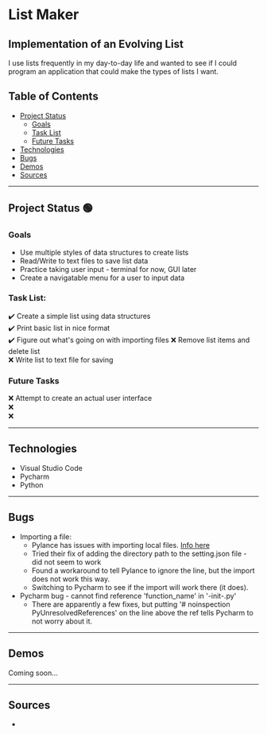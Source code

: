 # List Maker
## Implementation of an Evolving List

I use lists frequently in my day-to-day life and wanted to see if I could program an application that could make the types of lists I want. 

## Table of Contents
- [Project Status](https://github.com/akehn24/list-maker##project-status)
   - [Goals](https://github.com/akehn24/list-maker###goals)
   - [Task List](https://github.com/akehn24/list-maker###task-list)
   - [Future Tasks](https://github.com/akehn24/list-maker###)
- [Technologies](https://github.com/akehn24/list-maker##technologies)
- [Bugs](https://github.com/akehn24/list-maker##bugs)
- [Demos](https://github.com/akehn24/list-maker##demos)
- [Sources](https://github.com/akehn24/list-maker##sources)

---
## Project Status :green_circle:
### Goals
- Use multiple styles of data structures to create lists
- Read/Write to text files to save list data
- Practice taking user input - terminal for now, GUI later
- Create a navigatable menu for a user to input data

### Task List:
:heavy_check_mark: Create a simple list using data structures   
:heavy_check_mark: Print basic list in nice format  
:heavy_check_mark: Figure out what's going on with importing files
:x: Remove list items and delete list  
:x: Write list to text file for saving  

<!--- 
Emojis for the Task List:
DONE =      :heavy_check_mark:
NOT DONE =  :x:
WIP =       :recycle:
BUGGED =    :warning:
 --->

### Future Tasks
:x: Attempt to create an actual user interface  
:x:  
:x:  

---
## Technologies
- Visual Studio Code
- Pycharm
- Python

---
## Bugs
- Importing a file:
   - Pylance has issues with importing local files. [Info here](https://github.com/microsoft/pylance-release/blob/main/TROUBLESHOOTING.md#unresolved-import-warnings)
   - Tried their fix of adding the directory path to the setting.json file - did not seem to work
   - Found a workaround to tell Pylance to ignore the line, but the import does not work this way.
   - Switching to Pycharm to see if the import will work there (it does).
- Pycharm bug - cannot find reference 'function_name' in '-init-.py'
   - There are apparently a few fixes, but putting '# noinspection PyUnresolvedReferences' on the line above the ref tells Pycharm to not worry about it.

---
## Demos
Coming soon...

---
## Sources
-    
